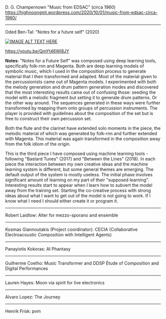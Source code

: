 D. G. Champernown "Music from EDSAC" (circa 1960)
https://highnoongmt.wordpress.com/2020/10/01/music-from-edsac-circa-1960/

---

Oded Ben-Tal: "Notes for a future self" (2020)

[![IMAGE ALT TEXT HERE](http://img.youtube.com/vi/QmYt46Wl8JY/0.jpg)](http://www.youtube.com/watch?v=QmYt46Wl8JY)

https://youtu.be/QmYt46Wl8JY

**Notes**: "Notes for a Future Self" was composed using deep learning tools, specifically folk-rnn and Magenta. Both are deep learning models of symbolic music, which I used in the composition process to generate material that I then transformed and adapted. Most of the material given to the percussionists came out of Magenta models. I experimented with both the melody generation and drum pattern generation modes and discovered that the most interesting results came out of confusing those: seeding the model with a melodic fragment but setting it to generate drum patterns. Or the other way around. The sequences generated in these ways were further transformed by mapping them onto groups of percussion instruments. The player is provided with guidelines about the composition of the set but is free to construct their own percussion set.

Both the flute and the clarinet have extended solo moments in the piece, the melodic material of which was generated by folk-rnn and further extended with Magenta. This material was again transformed in the composition away from the folk idiom of the origin.

This is the third piece I have composed using machine learning tools - following "Bastard Tunes" (2017) and "Between the Lines" (2018). In each piece the interaction between my own creative ideas and the machine learning system is different, but some general themes are emerging. The default output of the system is mostly useless. The initial phase involves significant amount of learning on my part of their "supposed learning". Interesting results start to appear when I learn how to subvert the model away from the training set. Starting the co-creative process with strong ideas about what I want to get out of the model is not going to work. If I know what I need I should either create it or program it.

---

Robert Laidlow: Alter for mezzo-sporano and ensemble

---

Kosmas Giannoutakis (Project coordinator): CECIA (Collaborative Electroacoustic Composition with Intelligent Agents)

---

Panayiotis Kokoras: AI Phantasy

---

Guilherme Coelho: Music Transformer and DDSP Étude of Composition and Digital Performances

---

Lauren Hayes: Moon via spirit for live electronics

---

Alvaro Lopez: The Journey

---

Henrik Frisk: pvm

